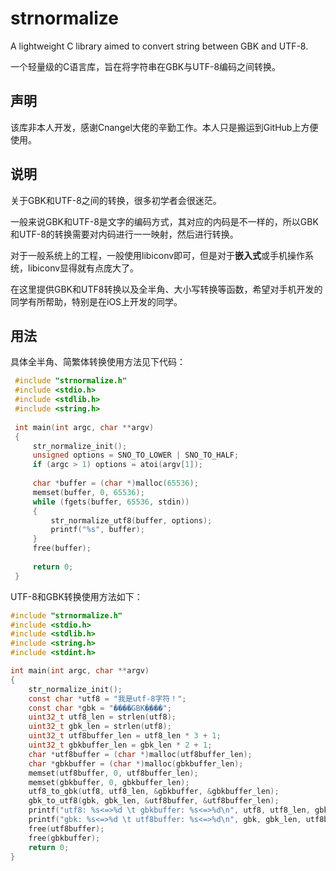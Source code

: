 # strnormalize
A lightweight C library aimed to convert string between GBK and UTF-8.

一个轻量级的C语言库，旨在将字符串在GBK与UTF-8编码之间转换。

## 声明

该库非本人开发，感谢Cnangel大佬的辛勤工作。本人只是搬运到GitHub上方便使用。

## 说明

关于GBK和UTF-8之间的转换，很多初学者会很迷茫。

一般来说GBK和UTF-8是文字的编码方式，其对应的内码是不一样的，所以GBK和UTF-8的转换需要对内码进行一一映射，然后进行转换。

对于一般系统上的工程，一般使用libiconv即可，但是对于**嵌入式**或手机操作系统，libiconv显得就有点庞大了。

在这里提供GBK和UTF8转换以及全半角、大小写转换等函数，希望对手机开发的同学有所帮助，特别是在iOS上开发的同学。

## 用法

具体全半角、简繁体转换使用方法见下代码：

```c
 #include "strnormalize.h"
 #include <stdio.h>
 #include <stdlib.h>
 #include <string.h>
 
 int main(int argc, char **argv)
 {
     str_normalize_init();
     unsigned options = SNO_TO_LOWER | SNO_TO_HALF;
     if (argc > 1) options = atoi(argv[1]);
 
     char *buffer = (char *)malloc(65536);
     memset(buffer, 0, 65536);
     while (fgets(buffer, 65536, stdin))
     {   
         str_normalize_utf8(buffer, options);
         printf("%s", buffer);
     }   
     free(buffer);
 
     return 0;
 }
```

UTF-8和GBK转换使用方法如下：

```c
#include "strnormalize.h"
#include <stdio.h>
#include <stdlib.h>
#include <string.h>
#include <stdint.h>

int main(int argc, char **argv)
{
    str_normalize_init();
    const char *utf8 = "我是utf-8字符！";
    const char *gbk = "����GBK�ַ���";
    uint32_t utf8_len = strlen(utf8);
    uint32_t gbk_len = strlen(utf8);
    uint32_t utf8buffer_len = utf8_len * 3 + 1;
    uint32_t gbkbuffer_len = gbk_len * 2 + 1;
    char *utf8buffer = (char *)malloc(utf8buffer_len);
    char *gbkbuffer = (char *)malloc(gbkbuffer_len);
    memset(utf8buffer, 0, utf8buffer_len);
    memset(gbkbuffer, 0, gbkbuffer_len);
    utf8_to_gbk(utf8, utf8_len, &gbkbuffer, &gbkbuffer_len);
    gbk_to_utf8(gbk, gbk_len, &utf8buffer, &utf8buffer_len);
    printf("utf8: %s<=>%d \t gbkbuffer: %s<=>%d\n", utf8, utf8_len, gbkbuffer, gbkbuffer_len);
    printf("gbk: %s<=>%d \t utf8buffer: %s<=>%d\n", gbk, gbk_len, utf8buffer, utf8buffer_len);
    free(utf8buffer);
    free(gbkbuffer);
    return 0;
}
```

